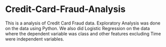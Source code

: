 # Credit-Card-Fraud-Analysis

This is a analysis of Credit Card Fraud data.
Exploratory Analysis was done on the data using Python.
We also did Logistic Regression on the data where the dependent variable was class and other features excluding Time were independent variables.
